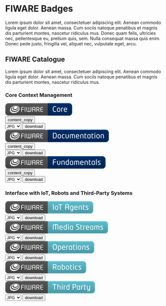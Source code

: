 # FIWARE Badges

Lorem ipsum dolor sit amet, consectetuer adipiscing elit. Aenean commodo ligula eget dolor. Aenean massa. Cum sociis natoque penatibus et magnis dis parturient montes, nascetur ridiculus mus. Donec quam felis, ultricies nec, pellentesque eu, pretium quis, sem. Nulla consequat massa quis enim. Donec pede justo, fringilla vel, aliquet nec, vulputate eget, arcu.

## FIWARE Catalogue

Lorem ipsum dolor sit amet, consectetuer adipiscing elit. Aenean commodo ligula eget dolor. Aenean massa. Cum sociis natoque penatibus et magnis dis parturient montes, nascetur ridiculus mus.

<div class="section-container">
        <h3>Core Context Management</h3>
    <div class="badges-container">
        <div class="badge-container">
            <img class="badge" src="./img/badges/catalogue/01/core.svg" alt="FIWARE Core" onContextMenu="return false;">
            <div class="dwl-container">
                <button class="copy" data-clipboard-text="https://fiware-brand-guide.readthedocs.io/en/latest/img/badges/catalogue/01/core.svg"><span class="material-symbols-outlined">content_copy</span></button>
                <form onsubmit="this.action = document.getElementById('filename').value">
                    <select id="filename">
                        <option value="#">JPG</option>
                        <option value="#">PNG</option>
                        <option value="#">SVG</option>
                        <option value="#">EPS</option>
                    </select>
                        <input type="submit" value="download" class="material-symbols-outlined dwl" />
                </form>
            </div>
        </div>
        <div class="badge-container">
            <img class="badge" src="./img/badges/catalogue/01/documentation.svg" alt="FIWARE Documentation" onContextMenu="return false;">
            <div class="dwl-container">
                <button class="clipboard" data-clipboard-text="https://fiware-brand-guide.readthedocs.io/en/latest/img/badges/catalogue/01/documentation.svg"><span id="copy" class="material-symbols-outlined">content_copy</span></button>
                <form onsubmit="this.action = document.getElementById('filename').value">
                    <select id="filename">
                        <option value="#">JPG</option>
                        <option value="#">PNG</option>
                        <option value="#">SVG</option>
                        <option value="#">EPS</option>
                    </select>
                        <input type="submit" value="download" class="material-symbols-outlined dwl" />
                </form>
            </div>
        </div>
        <div class="badge-container">
            <img class="badge" src="./img/badges/catalogue/01/fundamentals.svg" alt="FIWARE Documentation" onContextMenu="return false;">
            <div class="dwl-container">
                <button class="clipboard" data-clipboard-text="https://fiware-brand-guide.readthedocs.io/en/latest/img/badges/catalogue/01/fundamentals.svg"><span id="copy" class="material-symbols-outlined">content_copy</span></button>
                <form onsubmit="this.action = document.getElementById('filename').value">
                    <select id="filename">
                        <option value="#">JPG</option>
                        <option value="#">PNG</option>
                        <option value="#">SVG</option>
                        <option value="#">EPS</option>
                    </select>
                        <input type="submit" value="download" class="material-symbols-outlined dwl" />
                </form>
            </div>
        </div>
    </div>
</div>
<div class="section-container">
        <h3>Interface with IoT, Robots and Third-Party Systems</h3>
    <div class="badges-container">
        <div class="badge-container">
            <img class="badge" src="./img/badges/catalogue/02/iot-agents.svg" alt="FIWARE Core" onContextMenu="return false;">
            <div class="dwl-container">
                <form onsubmit="this.action = document.getElementById('filename').value">
                    <select id="filename">
                        <option value="#">JPG</option>
                        <option value="#">PNG</option>
                        <option value="#">SVG</option>
                        <option value="#">EPS</option>
                    </select>
                        <input type="submit" value="download" class="material-symbols-outlined dwl" />
                </form>
            </div>
        </div>
        <div class="badge-container">
            <img class="badge" src="./img/badges/catalogue/02/media-streams.svg" alt="FIWARE Documentation" onContextMenu="return false;">
            <div class="dwl-container">
                <form onsubmit="this.action = document.getElementById('filename').value">
                    <select id="filename">
                        <option value="#">JPG</option>
                        <option value="#">PNG</option>
                        <option value="#">SVG</option>
                        <option value="#">EPS</option>
                    </select>
                        <input type="submit" value="download" class="material-symbols-outlined dwl" />
                </form>
            </div>
        </div>
        <div class="badge-container">
            <img class="badge" src="./img/badges/catalogue/02/operations.svg" alt="FIWARE Documentation" onContextMenu="return false;">
            <div class="dwl-container">
                <form onsubmit="this.action = document.getElementById('filename').value">
                    <select id="filename">
                        <option value="#">JPG</option>
                        <option value="#">PNG</option>
                        <option value="#">SVG</option>
                        <option value="#">EPS</option>
                    </select>
                        <input type="submit" value="download" class="material-symbols-outlined dwl" />
                </form>
            </div>
        </div>
        <div class="badge-container">
            <img class="badge" src="./img/badges/catalogue/02/robotics.svg" alt="FIWARE Documentation" onContextMenu="return false;">
            <div class="dwl-container">
                <form onsubmit="this.action = document.getElementById('filename').value">
                    <select id="filename">
                        <option value="#">JPG</option>
                        <option value="#">PNG</option>
                        <option value="#">SVG</option>
                        <option value="#">EPS</option>
                    </select>
                        <input type="submit" value="download" class="material-symbols-outlined dwl" />
                </form>
            </div>
        </div>
        <div class="badge-container">
            <img class="badge" src="./img/badges/catalogue/02/third-party.svg" alt="FIWARE Documentation" onContextMenu="return false;">
            <div class="dwl-container">
                <form onsubmit="this.action = document.getElementById('filename').value">
                    <select id="filename">
                        <option value="#">JPG</option>
                        <option value="#">PNG</option>
                        <option value="#">SVG</option>
                        <option value="#">EPS</option>
                    </select>
                        <input type="submit" value="download" class="material-symbols-outlined dwl" />
                </form>
            </div>
        </div>
    </div>
</div>